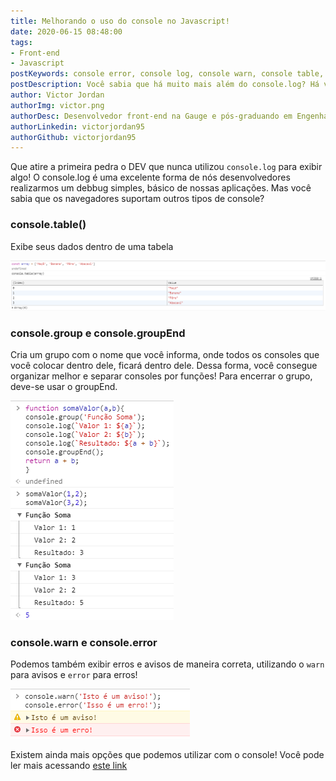 ```yaml
---
title: Melhorando o uso do console no Javascript!
date: 2020-06-15 08:48:00
tags:
- Front-end
- Javascript
postKeywords: console error, console log, console warn, console table, como usar console javascript, dicas javascript
postDescription: Você sabia que há muito mais além do console.log? Há vários outros tipos que você pode usar e melhorar ainda mais seu desenvolvimento!
author: Victor Jordan
authorImg: victor.png
authorDesc: Desenvolvedor front-end na Gauge e pós-graduando em Engenharia de Software pela PUC-MG e formado em Banco de Dados pela Fatec, apaixonado por usabilidade, performance e UX!
authorLinkedin: victorjordan95
authorGithub: victorjordan95
---
```


Que atire a primeira pedra o DEV que nunca utilizou `console.log` para exibir algo!
O console.log é uma excelente forma de nós desenvolvedores realizarmos um debbug simples, básico de nossas aplicações.
Mas você sabia que os navegadores suportam outros tipos de console?

<!-- more -->

### console.table()

Exibe seus dados dentro de uma tabela

![Exibição do console.table](/posts/console-table.png)

### console.group e console.groupEnd

Cria um grupo com o nome que você informa, onde todos os consoles que você colocar dentro dele, ficará dentro dele.
Dessa forma, você consegue organizar melhor e separar consoles por funções!
Para encerrar o grupo, deve-se usar o groupEnd.

![Exibição do console.group](/posts/console-group.png)

### console.warn e console.error

Podemos também exibir erros e avisos de maneira correta, utilizando o `warn` para avisos e `error` para erros!

![Exibição do console.group](/posts/console-error-warn.png)

Existem ainda mais opções que podemos utilizar com o console!
Você pode ler mais acessando [este link](https://developer.mozilla.org/en-US/docs/Web/API/Console)


